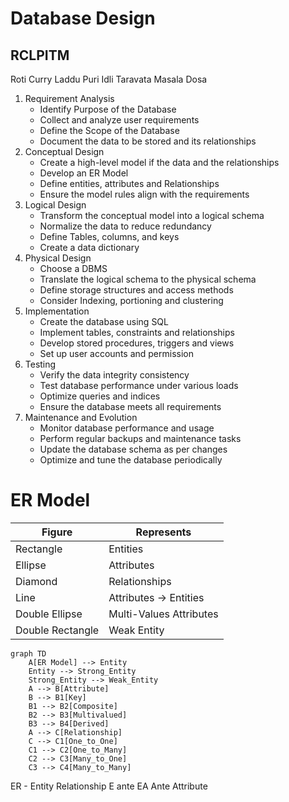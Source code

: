 # Database Design
## RCLPITM
Roti Curry Laddu Puri Idli Taravata Masala Dosa
1. Requirement Analysis
	- Identify Purpose of the Database
	- Collect and analyze user requirements
	- Define the Scope of the Database
	- Document the data to be stored and its relationships
2. Conceptual Design
	- Create a high-level model if the data and the relationships
	- Develop an ER Model
	- Define entities, attributes and Relationships
	- Ensure the model rules align with the requirements
3. Logical Design
	- Transform the conceptual model into a logical schema
	- Normalize the data to reduce redundancy
	- Define Tables, columns, and keys
	- Create a data dictionary
4. Physical Design
	- Choose a DBMS
	- Translate the logical schema to the physical schema
	- Define storage structures and access methods
	- Consider Indexing, portioning and clustering
5. Implementation
	- Create the database using SQL 
	- Implement tables, constraints and relationships
	- Develop stored procedures, triggers and views
	- Set up user accounts and permission
6. Testing
	- Verify the data integrity consistency
	- Test database performance under various loads
	- Optimize queries and indices
	- Ensure the database meets all requirements
7. Maintenance and Evolution
	- Monitor database performance and usage
	- Perform regular backups and maintenance tasks
	- Update the database schema as per changes
	- Optimize and tune the database periodically


# ER Model

| Figure           | Represents              |
| ---------------- | ----------------------- |
| Rectangle        | Entities                |
| Ellipse          | Attributes              |
| Diamond          | Relationships           |
| Line             | Attributes -> Entities  |
| Double Ellipse   | Multi-Values Attributes |
| Double Rectangle | Weak Entity             |
```mermaid
graph TD
	A[ER Model] --> Entity
	Entity --> Strong_Entity
	Strong_Entity --> Weak_Entity
	A --> B[Attribute]
	B --> B1[Key]
	B1 --> B2[Composite]
	B2 --> B3[Multivalued]
	B3 --> B4[Derived]
	A --> C[Relationship]
	C --> C1[One_to_One]
	C1 --> C2[One_to_Many]
	C2 --> C3[Many_to_One]
	C3 --> C4[Many_to_Many]
```


ER - Entity Relationship E ante EA Ante Attribute
